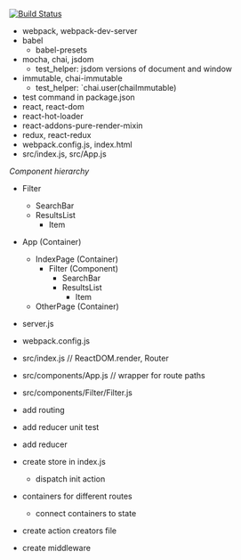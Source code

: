 [![Build Status](https://travis-ci.org/harsh376/Hector.svg?branch=master)](https://travis-ci.org/harsh376/Hector)

- webpack, webpack-dev-server
- babel
    + babel-presets
- mocha, chai, jsdom
    + test_helper: jsdom versions of document and window
- immutable, chai-immutable
    + test_helper: `chai.user(chaiImmutable)
- test command in package.json
- react, react-dom
- react-hot-loader
- react-addons-pure-render-mixin
- redux, react-redux
- webpack.config.js, index.html
- src/index.js, src/App.js

*Component hierarchy*

- Filter
    + SearchBar
    + ResultsList
        * Item


- App (Container)
    + IndexPage (Container)
        * Filter (Component)
            - SearchBar
            - ResultsList
                + Item
    + OtherPage (Container)


- server.js
- webpack.config.js
- src/index.js                          // ReactDOM.render, Router
- src/components/App.js                 // wrapper for route paths
- src/components/Filter/Filter.js


- add routing
- add reducer unit test
- add reducer
- create store in index.js
    + dispatch init action
- containers for different routes
    + connect containers to state
- create action creators file
- create middleware
